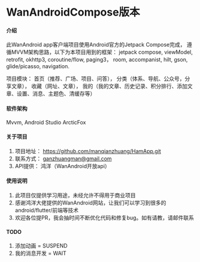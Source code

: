 # WanAndroidCompose版本

#### 介绍
此WanAndroid app客户端项目使用Android官方的Jetpack Compose完成，
遵循MVVM架构思路，以下为本项目用到的框架：
jetpack compose, viewModel, retrofit, okhttp3, coroutine/flow, paging3，
room, accompanist, hilt, gson, glide/picasso, navigation.

项目模块： 
首页（推荐、广场、项目、问答），
分类（体系、导航、公众号，分享文章），
收藏（网址、文章），
我的（我的文章、历史记录、积分排行、添加文章、设置、消息、主题色、清缓存等）


#### 软件架构
Mvvm, Android Studio ArcticFox


#### 关于项目

1.  项目地址： https://github.com/manqianzhuang/HamApp.git
2.  联系方式： ganzhuangman@gmail.com
3.  API提供： 鸿洋（WanAndroid开放api）

#### 使用说明

1.  此项目仅提供学习用途，未经允许不得用于商业项目
2.  感谢鸿洋大佬提供的WanAndroid网站，让我们可以学习到很多的android/flutter/前端等技术
3.  欢迎各位提PR，我会抽时间不断优化代码和修复bug。如有请教，请邮件联系

#### TODO
1. 添加动画 = SUSPEND
6. 我的消息开发 = WAIT

